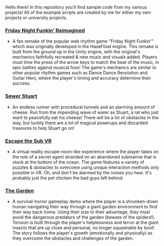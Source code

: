 Hello there! In this repository you'll find sample code from my various projects!
All of the example scripts are created by me for either my own projects or university projects.

### [Friday Night Funkin' Reimagined](https://github.com/Patapl2/Code-Examples/tree/main/%60Friday%20Night%20Funkin'%20Reimagined)
* A fan remake of the popular web rhythm game "Friday Night Funkin'" which was originally developed in the HaxeFlixel engine. This remake is built from the ground up in the Unity engine, with the original's mechanics faithfully recreated & new music and visuals added. Players must time the press of the arrow keys to match the beat of the music, in epic battles against musical foes! The game's mechanics are similar to other popular rhythm games such as Dance Dance Revolution and Guitar Hero, where the player's timing and accuracy determine their success.

### [Sewer Stuart](https://github.com/Patapl2/Code-Examples/tree/main/Sewer%20Stuart)
* An endless runner with procedural tunnels and an alarming amount of cheese. Run from the impending wave of water as Stuart, a rat who just want to peacefully eat his cheese! There will be a lot of obstacles in the way, but luckily there are a lot of magical powerups and discarded treasures to help Stuart go on!

### [Escape the Sub VR](https://github.com/Patapl2/Code-Examples/tree/main/Escape%20The%20Sub%20VR)
* A virtual reality escape-room-like experience where the player takes on the role of a secret agent stranded on an abandoned submarine that is stuck at the bottom of the ocean. The game features a variety of puzzles & obstacles to overcome using unique interaction methods only possible in VR. Oh, and don't be alarmed by the noises you hear. It's probably just the pet chicken the bad guys left behind.

### [The Garden](https://github.com/Patapl2/Code-Examples/tree/main/The%20Garden)
* A survival-horror gameplay demo where the player is a shrunken-down human navigating their way through a giant garden environment to find their way back home. Using their size to their advantage, they must avoid the dangerous predators of the garden (beware of the spiders!). Tension is built through the player's helplessness and terror at the giant insects that are up close and personal, no longer squashable by boot! The story follows the player's growth (emotionally and physically) as they overcome the obstacles and challenges of the garden.
